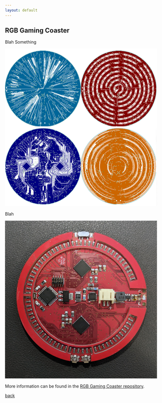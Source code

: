 ```yaml
---
layout: default
---
```


## RGB Gaming Coaster

Blah Something

![Composite of PCB layers](/images/RGBcomposite.png)

Blah

![Completed PCB](/images/RGBGaming.jpg)


More information can be found in the [RGB Gaming Coaster repository](https://github.com/bbenchoff/RGB-Gaming-Coaster).

[back](./)